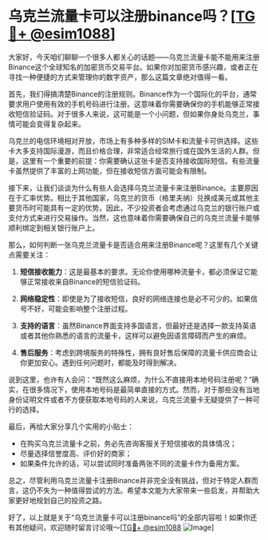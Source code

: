 # 乌克兰流量卡可以注册binance吗？[[TG💪+ @esim1088](https://t.me/s/esim1088)]

大家好，今天咱们聊聊一个很多人都关心的话题——乌克兰流量卡能不能用来注册Binance这个全球知名的加密货币交易平台。如果你对加密货币感兴趣，或者正在寻找一种便捷的方式来管理你的数字资产，那么这篇文章绝对值得一看。

首先，我们得搞清楚Binance的注册规则。Binance作为一个国际化的平台，通常要求用户使用有效的手机号码进行注册。这意味着你需要确保你的手机能够正常接收短信验证码。对于很多人来说，这可能是一个小问题，但如果你身处乌克兰，事情可能会变得复杂起来。

乌克兰的电信环境相对开放，市场上有多种多样的SIM卡和流量卡可供选择。这些卡大多支持国际漫游，而且价格合理，非常适合经常旅行或在国外生活的人群。但是，这里有一个重要的前提：你需要确认这张卡是否支持接收国际短信。有些流量卡虽然提供了丰富的上网功能，但在接收短信方面可能会有限制。

接下来，让我们谈谈为什么有些人会选择乌克兰流量卡来注册Binance。主要原因在于汇率优势。相比于其他国家，乌克兰的货币（格里夫纳）兑换成美元或其他主要货币时可能具有一定的优势。因此，不少投资者会考虑通过乌克兰的银行账户或支付方式来进行交易操作。当然，这也意味着你需要确保自己的乌克兰流量卡能够顺利绑定到相关银行账户上。

那么，如何判断一张乌克兰流量卡是否适合用来注册Binance呢？这里有几个关键点需要关注：

1. **短信接收能力**：这是最基本的要求。无论你使用哪种流量卡，都必须保证它能够正常接收来自Binance的短信验证码。
   
2. **网络稳定性**：即使是为了接收短信，良好的网络连接也是必不可少的。如果信号不好，可能会影响整个注册过程。

3. **支持的语言**：虽然Binance界面支持多国语言，但最好还是选择一款支持英语或者其他你熟悉的语言的流量卡，这样可以避免因语言障碍而产生的麻烦。

4. **售后服务**：考虑到跨境服务的特殊性，拥有良好售后保障的流量卡供应商会让你更加安心。遇到任何问题时，都能及时得到解决。

说到这里，也许有人会问：“既然这么麻烦，为什么不直接用本地号码注册呢？”确实，在很多情况下，使用本地号码是最简单直接的方式。然而，对于那些没有当地身份证明文件或者不方便获取本地号码的人来说，乌克兰流量卡无疑提供了一种可行的选择。

最后，再给大家分享几个实用的小贴士：
- 在购买乌克兰流量卡之前，务必先咨询客服关于短信接收的具体情况；
- 尽量选择信誉度高、评价好的商家；
- 如果条件允许的话，可以尝试同时准备两张不同的流量卡作为备用方案。

总之，尽管利用乌克兰流量卡注册Binance并非完全没有挑战，但对于特定人群而言，这仍不失为一种值得尝试的方法。希望本文能为大家带来一些启发，并帮助大家更好地规划自己的投资之路。

好了，以上就是关于“乌克兰流量卡可以注册binance吗”的全部内容啦！如果你还有其他疑问，欢迎随时留言讨论哦～[[TG💪+ @esim1088](https://t.me/s/esim1088) ![Image](https://i.postimg.cc/4NQfJmqS/Snipaste-2025-05-13-00-14-12.png)]